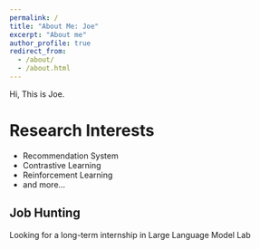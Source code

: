```yaml
---
permalink: /
title: "About Me: Joe"
excerpt: "About me"
author_profile: true
redirect_from: 
  - /about/
  - /about.html
---
```

Hi, This is Joe.


Research Interests
======
- Recommendation System
- Contrastive Learning
- Reinforcement Learning 
- and more...

Job Hunting
------
Looking for a long-term internship in Large Language Model Lab

